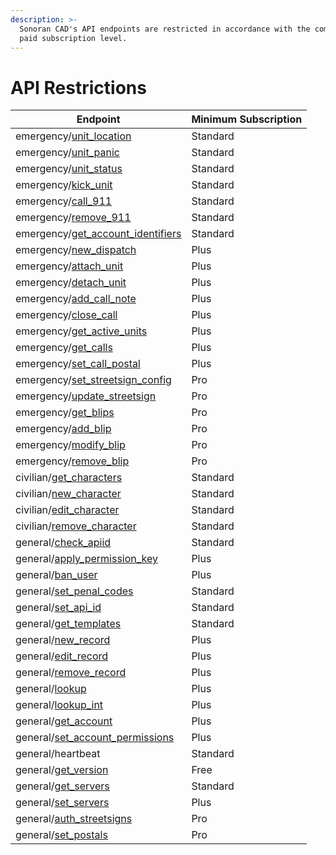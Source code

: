 ```yaml
---
description: >-
  Sonoran CAD's API endpoints are restricted in accordance with the community's
  paid subscription level.
---
```


# API Restrictions

| Endpoint                                                                        | Minimum Subscription |
| ------------------------------------------------------------------------------- | -------------------- |
| emergency/[unit\_location](emergency/update-unit-location.md)                   | Standard             |
| emergency/[unit\_panic](emergency/identifiers/unit-panic.md)                    | Standard             |
| emergency/[unit\_status](emergency/identifiers/unit-status.md)                  | Standard             |
| emergency/[kick\_unit](emergency/kick-unit.md)                                  | Standard             |
| emergency/[call\_911](emergency/911-call.md)                                    | Standard             |
| emergency/[remove\_911](emergency/remove-911.md)                                | Standard             |
| emergency/[get\_account\_identifiers](emergency/identifiers/get-identifiers.md) | Standard             |
| emergency/[new\_dispatch](emergency/new-dispatch.md)                            | Plus                 |
| emergency/[attach\_unit](emergency/attach-units.md)                             | Plus                 |
| emergency/[detach\_unit](emergency/detach-unit.md)                              | Plus                 |
| emergency/[add\_call\_note](emergency/add-call-note.md)                         | Plus                 |
| emergency/[close\_call](emergency/close-call.md)                                | Plus                 |
| emergency/[get\_active\_units](emergency/get-active-units.md)                   | Plus                 |
| emergency/[get\_calls](emergency/get-calls.md)                                  | Plus                 |
| emergency/[set\_call\_postal](emergency/update-call-postal.md)                  | Plus                 |
| emergency/[set\_streetsign\_config](emergency/set-street-sign-config.md)        | Pro                  |
| emergency/[update\_streetsign](emergency/update-street-sign.md)                 | Pro                  |
| emergency/[get\_blips](emergency/custom-blips/get-map-blips.md)                 | Pro                  |
| emergency/[add\_blip](emergency/custom-blips/add-blip.md)                       | Pro                  |
| emergency/[modify\_blip](emergency/custom-blips/modify-blip.md)                 | Pro                  |
| emergency/[remove\_blip](emergency/custom-blips/remove-blip.md)                 | Pro                  |
| civilian/[get\_characters](civilian/get-characters.md)                          | Standard             |
| civilian/[new\_character](civilian/new-character.md)                            | Standard             |
| civilian/[edit\_character](civilian/edit-character.md)                          | Standard             |
| civilian/[remove\_character](civilian/remove-character.md)                      | Standard             |
| general/[check\_apiid](general/check-api-id.md)                                 | Standard             |
| general/[apply\_permission\_key](general/apply-permission-key.md)               | Plus                 |
| general/[ban\_user](general/ban-user.md)                                        | Plus                 |
| general/[set\_penal\_codes](general/set-penal-codes.md)                         | Standard             |
| general/[set\_api\_id](general/set-api-ids.md)                                  | Standard             |
| general/[get\_templates](general/custom-records/get-record-template.md)         | Standard             |
| general/[new\_record](general/custom-records/new-record.md)                     | Plus                 |
| general/[edit\_record](general/custom-records/edit-record.md)                   | Plus                 |
| general/[remove\_record](general/custom-records/remove-record.md)               | Plus                 |
| general/[lookup](general/lookup-name-or-plate.md)                               | Plus                 |
| general/[lookup\_int](general/lookup-by-integer.md)                             | Plus                 |
| general/[get\_account](general/get-account.md)                                  | Plus                 |
| general/[set\_account\_permissions](general/modify-account-permissions.md)      | Plus                 |
| general/heartbeat                                                               | Standard             |
| general/[get\_version](general/get-version.md)                                  | Free                 |
| general/[get\_servers](general/get-servers.md)                                  | Standard             |
| general/[set\_servers](general/set-servers.md)                                  | Plus                 |
| general/[auth\_streetsigns](general/auth-street-signs.md)                       | Pro                  |
| general/[set\_postals](general/set-postal-config.md)                            | Pro                  |

